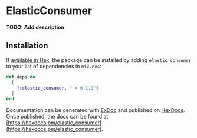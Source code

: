 # ElasticConsumer

**TODO: Add description**

## Installation

If [available in Hex](https://hex.pm/docs/publish), the package can be installed
by adding `elastic_consumer` to your list of dependencies in `mix.exs`:

```elixir
def deps do
  [
    {:elastic_consumer, "~> 0.1.0"}
  ]
end
```

Documentation can be generated with [ExDoc](https://github.com/elixir-lang/ex_doc)
and published on [HexDocs](https://hexdocs.pm). Once published, the docs can
be found at [https://hexdocs.pm/elastic_consumer](https://hexdocs.pm/elastic_consumer).

